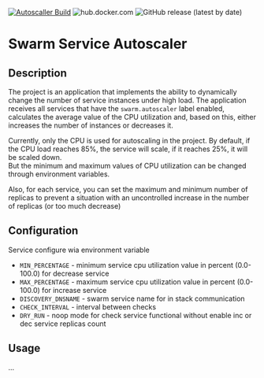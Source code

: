 [![Autoscaller Build](https://github.com/AMEST/swarm-autoscaler/actions/workflows/main.yml/badge.svg?branch=master)](https://github.com/AMEST/swarm-autoscaler/actions/workflows/main.yml)
![hub.docker.com](https://img.shields.io/docker/pulls/eluki/swarm-service-autoscaler.svg)
![GitHub release (latest by date)](https://img.shields.io/github/v/release/amest/swarm-autoscaler)

# Swarm Service Autoscaler

## Description

The project is an application that implements the ability to dynamically change the number of service instances under high load. The application receives all services that have the `swarm.autoscaler` label enabled, calculates the average value of the CPU utilization and, based on this, either increases the number of instances or decreases it.

Currently, only the CPU is used for autoscaling in the project. By default, if the CPU load reaches 85%, the service will scale, if it reaches 25%, it will be scaled down.   
But the minimum and maximum values ​​of CPU utilization can be changed through environment variables.

Also, for each service, you can set the maximum and minimum number of replicas to prevent a situation with an uncontrolled increase in the number of replicas (or too much decrease)

## Configuration

Service configure wia environment variable

* `MIN_PERCENTAGE` - minimum service cpu utilization value in percent (0.0-100.0) for decrease service
* `MAX_PERCENTAGE` - maximum service cpu utilization value in percent (0.0-100.0) for increase service
* `DISCOVERY_DNSNAME` - swarm service name for in stack communication
* `CHECK_INTERVAL` - interval between checks
* `DRY_RUN` - noop mode for check service functional without enable inc or dec service replicas count


## Usage
...

